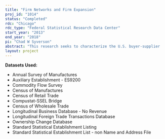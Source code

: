 ```yaml
---
title: "Firm Networks and Firm Expansion"
proj_id: "1014"
status: "Completed"
rdc: "Chicago"
rdc_type: "Federal Statistical Research Data Center"
start_year: "2013"
end_year: "2018"
pi: "Chad W Syverson"
abstract: "This research seeks to characterize the U.S. buyer-supplier network. Arguably one of the most vital economic systems in existence, surprisingly no one to date has theoretically or empirically modeled its structure. The researchers will begin by establishing basic (yet previously undocumented) facts about the U.S. input-output structure. They will then develop a dynamic model of firm birth, death, expansion, contraction, and trade that captures the economic fundamentals driving the evolution of the economy's buyer-supplier network structure. Solving the model to generate predicted vertical production patterns, they will take these to the data to estimate the model's parameters. This will permit any one of a number of conceptual exercises to investigate how various policies or changes in economic fundamentals would impact the equilibrium buyer-supplier network structure. The analyses will revolve around the following questions: When are two establishments likely to be linked to one another? How are shocks transmitted across linked establishments/firms? How are shocks transmitted within firms and how is production organized within firms, across their establishments? Finally, do shocks to individual firms or establishments have aggregate effects? "
layout: project
---
```


**Datasets Used:**

  - Annual Survey of Manufactures 
  - Auxiliary Establishment - ES9200 
  - Commodity Flow Survey 
  - Census of Manufactures 
  - Census of Retail Trade 
  - Compustat-SSEL Bridge 
  - Census of Wholesale Trade 
  - Longitudinal Business Database - No Revenue 
  - Longitudinal Foreign Trade Transactions Database 
  - Ownership Change Database 
  - Standard Statistical Establishment Listing 
  - Standard Statistical Establishment List - non Name and Address File 

